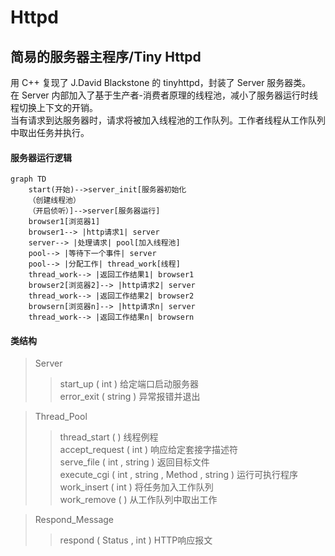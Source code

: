 # Httpd
## 简易的服务器主程序/Tiny Httpd  
用 C++ 复现了 J.David Blackstone 的 tinyhttpd，封装了 Server 服务器类。  
在 Server 内部加入了基于生产者-消费者原理的线程池，减小了服务器运行时线程切换上下文的开销。  
当有请求到达服务器时，请求将被加入线程池的工作队列。工作者线程从工作队列中取出任务并执行。  

#### 服务器运行逻辑
```mermaid
graph TD
    start(开始)-->server_init[服务器初始化
    （创建线程池）
    （开启侦听）]-->server[服务器运行]
    browser1[浏览器1]
    browser1--> |http请求1| server
    server--> |处理请求| pool[加入线程池]
    pool--> |等待下一个事件| server
    pool--> |分配工作| thread_work[线程]
    thread_work--> |返回工作结果1| browser1
    browser2[浏览器2]--> |http请求2| server
    thread_work--> |返回工作结果2| browser2
    browsern[浏览器n]--> |http请求n| server
    thread_work--> |返回工作结果n| browsern
```
  
#### 类结构  
>Server
>>start_up ( int ) 给定端口启动服务器  
>>error_exit ( string ) 异常报错并退出  

>Thread_Pool  
>>thread_start ( ) 线程例程  
>>accept_request ( int ) 响应给定套接字描述符  
>>serve_file ( int , string ) 返回目标文件  
>>execute_cgi ( int , string , Method , string ) 运行可执行程序  
>>work_insert ( int ) 将任务加入工作队列  
>>work_remove ( ) 从工作队列中取出工作  

>Respond_Message  
>>respond ( Status , int ) HTTP响应报文

